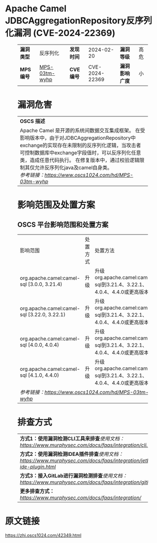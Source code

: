 # Apache Camel JDBCAggregationRepository反序列化漏洞 (CVE-2024-22369)
<figure class="wp-block-table">
    <table>
        <tbody>
        <tr>
            <td><strong>漏洞类型</strong></td>
            <td>反序列化</td>
            <td><strong>发现时间</strong></td>
            <td>2024-02-20</td>
            <td><strong>漏洞等级</strong></td>
            <td>高危</td>
        </tr>
        <tr>
            <td><strong>MPS编号</strong></td>
            <td><a href="https://www.oscs1024.com/hd/MPS-03tm-wyhp">MPS-03tm-wyhp</a></td>
            <td><strong>CVE编号</strong></td>
            <td>CVE-2024-22369</td>
            <td><strong>漏洞影响广度</strong></td>
            <td>小</td>
        </tr>
        </tbody>
    </table>
</figure>


<figure class="wp-block-table">
    <h1 class="wp-block-heading">漏洞危害</h1>
    <table>
        <tbody>
        <tr>
            <td><strong>OSCS 描述</strong></td>
        </tr>
        <tr>
            <td>Apache Camel 是开源的系统间数据交互集成框架。
在受影响版本中，由于对JDBCAggregationRepository中exchange的实现存在未限制的反序列化逻辑，当攻击者可控制数据库中exchange字段值时，可以反序列化任意类，造成任意代码执行。
在修复版本中，通过校验逻辑限制其仅允许反序列化java及camel自身类。<br><em>参考链接：<a
                    href="https://www.oscs1024.com/hd/MPS-03tm-wyhp">https://www.oscs1024.com/hd/MPS-03tm-wyhp</a></em>
            </td>
        </tr>
        </tbody>
    </table>
</figure>


<figure class="wp-block-table alignleft">
    <h1 class="wp-block-heading">影响范围及处置方案</h1>
    <h2 class="wp-block-heading"><strong>OSCS</strong> <strong>平台影响范围和处置方案</strong></h2>
    <table>
        <tbody>
        <tr>
            <td>影响范围</td>
            <td>处置方式</td>
            <td>处置方法</td>
        </tr>
        <tr><td rowspan="1">org.apache.camel:camel-sql [3.0.0, 3.21.4)</td><td>升级</td><td>升级org.apache.camel:camel-sql到3.21.4、3.22.1、4.0.4、4.4.0或更高版本</td></tr><tr><td rowspan="1">org.apache.camel:camel-sql [3.22.0, 3.22.1)</td><td>升级</td><td>升级org.apache.camel:camel-sql到3.21.4、3.22.1、4.0.4、4.4.0或更高版本</td></tr><tr><td rowspan="1">org.apache.camel:camel-sql [4.0.0, 4.0.4)</td><td>升级</td><td>升级org.apache.camel:camel-sql到3.21.4、3.22.1、4.0.4、4.4.0或更高版本</td></tr><tr><td rowspan="1">org.apache.camel:camel-sql [4.1.0, 4.4.0)</td><td>升级</td><td>升级org.apache.camel:camel-sql到3.21.4、3.22.1、4.0.4、4.4.0或更高版本</td></tr>
        <tr>
            <td colspan="3"><em>参考链接：</em><em><a
                    href="https://www.oscs1024.com/hd/MPS-03tm-wyhp">https://www.oscs1024.com/hd/MPS-03tm-wyhp</a></em></td>
        </tr>
        </tbody>
    </table>
</figure>


<figure class="wp-block-table">
    <h1 class="wp-block-heading">排查方式</h1>
    <table>
        <tbody>
        <tr>
            <td><strong>方式1：使用漏洞检测CLI工具来排查</strong><em>使用文档：<a
                    href="https://www.murphysec.com/docs/faqs/integration/cli.html">https://www.murphysec.com/docs/faqs/integration/cli.html</a></em>
            </td>
        </tr>
        <tr>
            <td><strong>方式2：使用漏洞检测IDEA插件排查</strong><em>使用文档：<a
                    href="https://www.murphysec.com/docs/faqs/integration/jetbrains-ide-plugin.html">https://www.murphysec.com/docs/faqs/integration/jetbrains-ide-plugin.html</a></em>
            </td>
        </tr>
        <tr>
            <td><strong>方式3：接入GitLab进行漏洞检测排查</strong><em>使用文档：<a
                    href="https://www.murphysec.com/docs/faqs/integration/gitlab.html">https://www.murphysec.com/docs/faqs/integration/gitlab.html</a></em>
            </td>
        </tr>
        <tr>
            <td><strong>更多排查方式：</strong><em><a
                    href="https://www.murphysec.com/docs/faqs/integration/">https://www.murphysec.com/docs/faqs/integration/</a></em>
            </td>
        </tr>
        </tbody>
    </table>
</figure>
<h1>原文链接</h1>
<p><a href="https://zhi.oscs1024.com/42349.html">https://zhi.oscs1024.com/42349.html</a></p>
